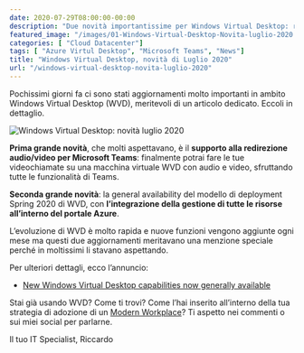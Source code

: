 ```yaml
---
date: 2020-07-29T08:00:00-00:00
description: "Due novità importantissime per Windows Virtual Desktop: redirezione audio/video per Teams e integrazione col portale Azure."
featured_image: "/images/01-Windows-Virtual-Desktop-Novita-luglio-2020.png"
categories: [ "Cloud Datacenter"]
tags: [ "Azure Virtul Desktop", "Microsoft Teams", "News"]
title: "Windows Virtual Desktop, novità di Luglio 2020"
url: "/windows-virtual-desktop-novita-luglio-2020"
---
```

Pochissimi giorni fa ci sono stati aggiornamenti molto importanti in ambito Windows Virtual Desktop (WVD), meritevoli di un articolo dedicato. Eccoli in dettaglio.

![Windows Virtual Desktop: novità luglio 2020](/images/01-Windows-Virtual-Desktop-Novita-luglio-2020.png)

**Prima grande novità**, che molti aspettavano, è il **supporto alla redirezione audio/video per Microsoft Teams**: finalmente potrai fare le tue videochiamate su una macchina virtuale WVD con audio e video, sfruttando tutte le funzionalità di Teams.

**Seconda grande novità**: la general availability del modello di deployment Spring 2020 di WVD, con **l’integrazione della gestione di tutte le risorse all’interno del portale Azure**.

L’evoluzione di WVD è molto rapida e nuove funzioni vengono aggiunte ogni mese ma questi due aggiornamenti meritavano una menzione speciale perché in moltissimi li stavano aspettando.

Per ulteriori dettagli, ecco l’annuncio:
- [New Windows Virtual Desktop capabilities now generally available](https://azure.microsoft.com/en-us/blog/new-windows-virtual-desktop-capabilities-now-generally-available/)

Stai già usando WVD? Come ti trovi? Come l’hai inserito all’interno della tua strategia di adozione di un [Modern Workplace](https://itspecialist.pro/cosa-significa-modern-workplace/)? Ti aspetto nei commenti o sui miei social per parlarne.

Il tuo IT Specialist, Riccardo